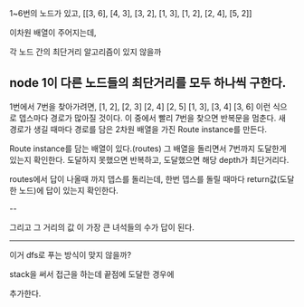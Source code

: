 1~6번의 노드가 있고,
[[3, 6], [4, 3], [3, 2], [1, 3], [1, 2], [2, 4], [5, 2]]

이차원 배열이 주어지는데,

각 노드 간의 최단거리 알고리즘이 있지 않을까

node 1이 다른 노드들의 최단거리를 모두 하나씩 구한다.
--
1번에서 7번을 찾아가려면,
[1, 2], [2, 3]
        [2, 4]
        [2, 5]
[1, 3], [3, 4]
        [3, 6]
이런 식으로 뎁스마다 경로가 많아질 것이다. 이 중에서 빨리 7번을 찾으면 반복문을 멈춘다. 
새 경로가 생길 때마다 경로를 담은 2차원 배열을 가진 Route instance를 만든다.

Route instance를 담는 배열이 있다.(routes)
그 배열을 돌리면서 7번까지 도달한게 있는지 확인한다.
도달하지 못했으면 반복하고, 도달했으면 해당 depth가 최단거리다.

routes에서 답이 나올때 까지 뎁스를 돌리는데, 
한번 뎁스를 돌릴 때마다 return값(도달한 노드)에 답이 있는지 확인한다.


--

그리고 그 거리의 값 이 가장 큰 녀석들의 수가 답이 된다.


----------
이거 dfs로 푸는 방식이 맞지 않을까?

stack을 써서 접근을 하는데 끝점에 도달한 경우에

추가한다.

